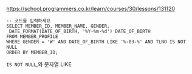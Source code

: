 https://school.programmers.co.kr/learn/courses/30/lessons/131120

```
-- 코드를 입력하세요
SELECT MEMBER_ID, MEMBER_NAME, GENDER,
 DATE_FORMAT(DATE_OF_BIRTH, '%Y-%m-%d') DATE_OF_BIRTH
FROM MEMBER_PROFILE
WHERE GENDER = 'W' AND DATE_OF_BIRTH LIKE '%-03-%' AND TLNO IS NOT NULL
ORDER BY MEMBER_ID;
```

`IS NOT NULL`,와 문자열 LIKE
